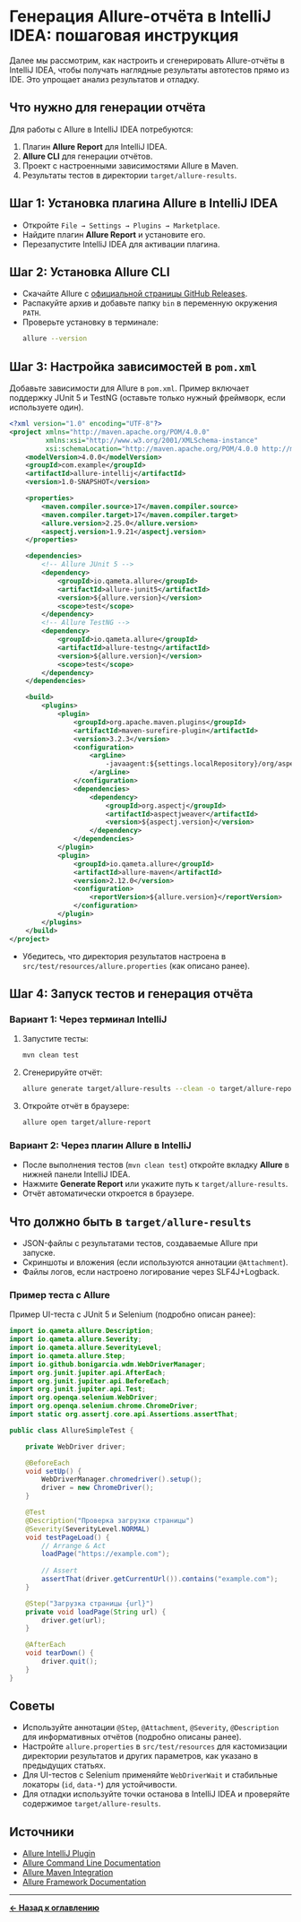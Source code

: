 
# Генерация Allure-отчёта в IntelliJ IDEA: пошаговая инструкция

Далее мы рассмотрим, как настроить и сгенерировать Allure-отчёты в IntelliJ IDEA, чтобы получать наглядные результаты автотестов прямо из IDE. Это упрощает анализ результатов и отладку.

## Что нужно для генерации отчёта

Для работы с Allure в IntelliJ IDEA потребуются:
1. Плагин **Allure Report** для IntelliJ IDEA.
2. **Allure CLI** для генерации отчётов.
3. Проект с настроенными зависимостями Allure в Maven.
4. Результаты тестов в директории `target/allure-results`.

## Шаг 1: Установка плагина Allure в IntelliJ IDEA

- Откройте `File → Settings → Plugins → Marketplace`.
- Найдите плагин **Allure Report** и установите его.
- Перезапустите IntelliJ IDEA для активации плагина.

## Шаг 2: Установка Allure CLI

- Скачайте Allure с [официальной страницы GitHub Releases](https://github.com/allure-framework/allure2/releases).
- Распакуйте архив и добавьте папку `bin` в переменную окружения `PATH`.
- Проверьте установку в терминале:
  ```bash
  allure --version
  ```

## Шаг 3: Настройка зависимостей в `pom.xml`

Добавьте зависимости для Allure в `pom.xml`. Пример включает поддержку JUnit 5 и TestNG (оставьте только нужный фреймворк, если используете один).

```xml
<?xml version="1.0" encoding="UTF-8"?>
<project xmlns="http://maven.apache.org/POM/4.0.0"
         xmlns:xsi="http://www.w3.org/2001/XMLSchema-instance"
         xsi:schemaLocation="http://maven.apache.org/POM/4.0.0 http://maven.apache.org/xsd/maven-4.0.0.xsd">
    <modelVersion>4.0.0</modelVersion>
    <groupId>com.example</groupId>
    <artifactId>allure-intellij</artifactId>
    <version>1.0-SNAPSHOT</version>

    <properties>
        <maven.compiler.source>17</maven.compiler.source>
        <maven.compiler.target>17</maven.compiler.target>
        <allure.version>2.25.0</allure.version>
        <aspectj.version>1.9.21</aspectj.version>
    </properties>

    <dependencies>
        <!-- Allure JUnit 5 -->
        <dependency>
            <groupId>io.qameta.allure</groupId>
            <artifactId>allure-junit5</artifactId>
            <version>${allure.version}</version>
            <scope>test</scope>
        </dependency>
        <!-- Allure TestNG -->
        <dependency>
            <groupId>io.qameta.allure</groupId>
            <artifactId>allure-testng</artifactId>
            <version>${allure.version}</version>
            <scope>test</scope>
        </dependency>
    </dependencies>

    <build>
        <plugins>
            <plugin>
                <groupId>org.apache.maven.plugins</groupId>
                <artifactId>maven-surefire-plugin</artifactId>
                <version>3.2.3</version>
                <configuration>
                    <argLine>
                        -javaagent:${settings.localRepository}/org/aspectj/aspectjweaver/${aspectj.version}/aspectjweaver-${aspectj.version}.jar
                    </argLine>
                </configuration>
                <dependencies>
                    <dependency>
                        <groupId>org.aspectj</groupId>
                        <artifactId>aspectjweaver</artifactId>
                        <version>${aspectj.version}</version>
                    </dependency>
                </dependencies>
            </plugin>
            <plugin>
                <groupId>io.qameta.allure</groupId>
                <artifactId>allure-maven</artifactId>
                <version>2.12.0</version>
                <configuration>
                    <reportVersion>${allure.version}</reportVersion>
                </configuration>
            </plugin>
        </plugins>
    </build>
</project>
```

- Убедитесь, что директория результатов настроена в `src/test/resources/allure.properties` (как описано ранее).

## Шаг 4: Запуск тестов и генерация отчёта

### Вариант 1: Через терминал IntelliJ

1. Запустите тесты:
   ```bash
   mvn clean test
   ```
2. Сгенерируйте отчёт:
   ```bash
   allure generate target/allure-results --clean -o target/allure-report
   ```
3. Откройте отчёт в браузере:
   ```bash
   allure open target/allure-report
   ```

### Вариант 2: Через плагин Allure в IntelliJ

- После выполнения тестов (`mvn clean test`) откройте вкладку **Allure** в нижней панели IntelliJ IDEA.
- Нажмите **Generate Report** или укажите путь к `target/allure-results`.
- Отчёт автоматически откроется в браузере.

## Что должно быть в `target/allure-results`

- JSON-файлы с результатами тестов, создаваемые Allure при запуске.
- Скриншоты и вложения (если используются аннотации `@Attachment`).
- Файлы логов, если настроено логирование через SLF4J+Logback.

### Пример теста с Allure

Пример UI-теста с JUnit 5 и Selenium (подробно описан ранее):

```java
import io.qameta.allure.Description;
import io.qameta.allure.Severity;
import io.qameta.allure.SeverityLevel;
import io.qameta.allure.Step;
import io.github.bonigarcia.wdm.WebDriverManager;
import org.junit.jupiter.api.AfterEach;
import org.junit.jupiter.api.BeforeEach;
import org.junit.jupiter.api.Test;
import org.openqa.selenium.WebDriver;
import org.openqa.selenium.chrome.ChromeDriver;
import static org.assertj.core.api.Assertions.assertThat;

public class AllureSimpleTest {

    private WebDriver driver;

    @BeforeEach
    void setUp() {
        WebDriverManager.chromedriver().setup();
        driver = new ChromeDriver();
    }

    @Test
    @Description("Проверка загрузки страницы")
    @Severity(SeverityLevel.NORMAL)
    void testPageLoad() {
        // Arrange & Act
        loadPage("https://example.com");
        
        // Assert
        assertThat(driver.getCurrentUrl()).contains("example.com");
    }

    @Step("Загрузка страницы {url}")
    private void loadPage(String url) {
        driver.get(url);
    }

    @AfterEach
    void tearDown() {
        driver.quit();
    }
}
```

## Советы

- Используйте аннотации `@Step`, `@Attachment`, `@Severity`, `@Description` для информативных отчётов (подробно описаны ранее).
- Настройте `allure.properties` в `src/test/resources` для кастомизации директории результатов и других параметров, как указано в предыдущих статьях.
- Для UI-тестов с Selenium применяйте `WebDriverWait` и стабильные локаторы (`id`, `data-*`) для устойчивости.
- Для отладки используйте точки останова в IntelliJ IDEA и проверяйте содержимое `target/allure-results`.

## Источники
- [Allure IntelliJ Plugin](https://plugins.jetbrains.com/plugin/10407-allure)
- [Allure Command Line Documentation](https://docs.qameta.io/allure/#_commandline)
- [Allure Maven Integration](https://docs.qameta.io/allure/#_maven)
- [Allure Framework Documentation](https://docs.qameta.io/allure/)

---
[**← Назад к оглавлению**](README.md)
